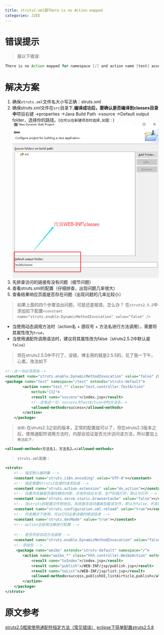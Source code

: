 ```yaml
---
title: struts2.xml报There is no Action mapped
categories: J2EE
---
```


# 错误提示
> 报以下错误:

``` java
There is no Action mapped for namespace [/] and action name [test] associated with context path [/test]. - [unknown location] 
```

# 解决方案
1. 确保`struts.xml`文件名大小写正确：struts.xml
2. 确保struts.xml文件在`src`目录下,**编译成功后，要确认是否编译到classes目录中**项目右键 ->properties ->Java Build Path ->source ->Default output folder，选择你的路径。(`也可以在新建项目时选择,如图：`)![](J2EE-Struts2_xml/1.png)
3. 先排查访问的链接有没有问题（细节问题）
4. 查看struts.xml的配置（仔细排查，出现问题几率很大）
5. 查看结果响应页面是否存在问题（出现问题的几率比较小）

> 如果上面的四个步骤没出问题，可是还是报错，怎么办？
> 在`struts2.5.2`中添加如下配置`<constant name="struts.enable.DynamicMethodInvocation" value="false" />`
- 当使用动态调用方法时（action名 + 感叹号 + 方法名进行方法调用），需要将其属性改为`true`，
- 当使用通配符调用语法时，建议将其属性改为false（struts2.5.2中默认是`false`）

> 但在struts2.5.5中不行了，没错，博主用的就是2.5.5的，花了我一下午，心累。改法如下
``` xml
<!--这一句必须添加-->
<constant name="struts.enable.DynamicMethodInvocation" value="false" />
<package name="test" namespace="/test" extends="struts-default">
		<action name="test_*" class="test.controller.TestAction"
			method="{1}">
			<result name="success">/index.jsp</result>
			<!--还有这一句，success为TestAction中的方法名-->
			<allowed-methods>success</allowed-methods>
		</action>
	</package>
```
> `说明:`在struts2.3之前的版本，正常的配置就可以了，但在struts2.3版本之后，使用通配符调用方法时，内部会验证是否允许访问该方法，所以要加上
`用法如下:`
``` xml
<allowed-methods>方法名1，方法名2…</allowed-methods>
```

> `struts.xml配置：`
``` xml
<struts>  
    <!-- 指定默认编码集 -->  
    <constant name="struts.i18n.encoding" value="UTF-8"></constant>  
    <!-- 指定需要Struts2处理的请求后缀 -->  
    <constant name="struts.action.extension" value="do,action"></constant>  
    <!-- 设置浏览器是否缓存静态内容，开发阶段应关闭，生产阶段打开，默认为打开 -->  
    <constant name="struts.serve.static.browserCache" value="false"></constant>  
    <!-- 当struts的配置文件修改后，系统是否自动重新加载该文件，默认为false，开发阶段应打开 -->  
    <constant name="struts.configuration.xml.reload" value="true"></constant>  
    <!-- 开发模式下使用，可以打印出更详细的错误信息 -->  
    <constant name="struts.devMode" value="true"></constant>  
    <!-- action全部用注解进行配置 -->  
  
    <!-- 是否开启动态方法调用 -->  
    <constant name="struts.enable.DynamicMethodInvocation" value="false" />  
    <!--添加包 -->  
     <package name="weibo" extends="struts-default" namespace="/">
        <action name="weibo_*" class="hhh.controller.WeiboAction" method="{1}">
            <result name="toIndex">/index.jsp</result>
            <result name="publish">/WEB-INF/jsp/publish.jsp</result>
            <result name="toList">/WEB-INF/jsp/list.jsp</result>
            <allowed-methods>success,publishUI,listAirticle,publish</allowed-methods>
        </action>
    </package>
</struts>
```
# 原文参考
[struts2.5框架使用通配符指定方法（常见错误）](http://www.cnblogs.com/gsy52300/p/5778754.html)
[ eclipse下简单配置struts2.5.8 ](http://blog.csdn.net/leafage_m/article/details/54343580)